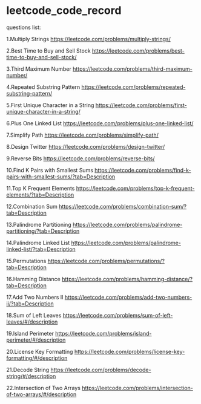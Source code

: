 # leetcode_code_record

questions list:

1.Multiply Strings https://leetcode.com/problems/multiply-strings/

2.Best Time to Buy and Sell Stock https://leetcode.com/problems/best-time-to-buy-and-sell-stock/

3.Third Maximum Number https://leetcode.com/problems/third-maximum-number/

4.Repeated Substring Pattern https://leetcode.com/problems/repeated-substring-pattern/

5.First Unique Character in a String https://leetcode.com/problems/first-unique-character-in-a-string/

6.Plus One Linked List https://leetcode.com/problems/plus-one-linked-list/

7.Simplify Path https://leetcode.com/problems/simplify-path/

8.Design Twitter https://leetcode.com/problems/design-twitter/

9.Reverse Bits https://leetcode.com/problems/reverse-bits/

10.Find K Pairs with Smallest Sums https://leetcode.com/problems/find-k-pairs-with-smallest-sums/?tab=Description

11.Top K Frequent Elements https://leetcode.com/problems/top-k-frequent-elements/?tab=Description

12.Combination Sum https://leetcode.com/problems/combination-sum/?tab=Description

13.Palindrome Partitioning https://leetcode.com/problems/palindrome-partitioning/?tab=Description

14.Palindrome Linked List https://leetcode.com/problems/palindrome-linked-list/?tab=Description

15.Permutations https://leetcode.com/problems/permutations/?tab=Description

16.Hamming Distance https://leetcode.com/problems/hamming-distance/?tab=Description

17.Add Two Numbers II https://leetcode.com/problems/add-two-numbers-ii/?tab=Description

18.Sum of Left Leaves https://leetcode.com/problems/sum-of-left-leaves/#/description

19.Island Perimeter https://leetcode.com/problems/island-perimeter/#/description

20.License Key Formatting https://leetcode.com/problems/license-key-formatting/#/description

21.Decode String https://leetcode.com/problems/decode-string/#/description

22.Intersection of Two Arrays https://leetcode.com/problems/intersection-of-two-arrays/#/description
